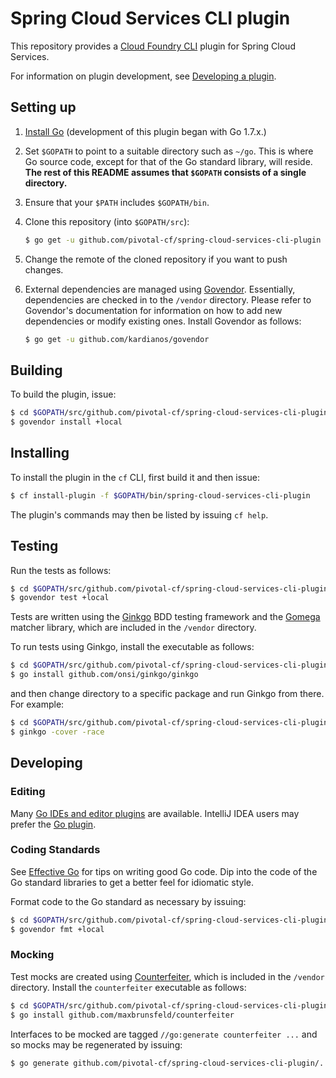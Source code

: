 # Spring Cloud Services CLI plugin

This repository provides a [Cloud Foundry CLI](https://github.com/cloudfoundry/cli) plugin for
Spring Cloud Services.

For information on plugin development, see
[Developing a plugin](https://github.com/cloudfoundry/cli/tree/master/plugin/plugin_examples).

## Setting up

1. [Install Go](https://golang.org/doc/install) (development of this plugin began with Go 1.7.x.)
2. Set `$GOPATH` to point to a suitable directory such as `~/go`.
This is where Go source code, except for that of the Go standard library, will reside.
**The rest of this README assumes that `$GOPATH` consists of a single directory.**
3. Ensure that your `$PATH` includes `$GOPATH/bin`.
4. Clone this repository (into `$GOPATH/src`):

    ```bash
    $ go get -u github.com/pivotal-cf/spring-cloud-services-cli-plugin
    ```
5. Change the remote of the cloned repository if you want to push changes.

6. External dependencies are managed using [Govendor](https://github.com/kardianos/govendor).
Essentially, dependencies are checked in to the `/vendor` directory. Please refer to Govendor's documentation for information on how to add new dependencies or modify
existing ones. Install Govendor as follows:

    ```bash
    $ go get -u github.com/kardianos/govendor
    ```

## Building

To build the plugin, issue:
```bash
$ cd $GOPATH/src/github.com/pivotal-cf/spring-cloud-services-cli-plugin
$ govendor install +local
```

## Installing

To install the plugin in the `cf` CLI, first build it and then issue:
```bash
$ cf install-plugin -f $GOPATH/bin/spring-cloud-services-cli-plugin

```

The plugin's commands may then be listed by issuing `cf help`.

## Testing

Run the tests as follows:
```bash
$ cd $GOPATH/src/github.com/pivotal-cf/spring-cloud-services-cli-plugin
$ govendor test +local
```

Tests are written using the [Ginkgo](https://onsi.github.io/ginkgo/) BDD testing framework
and the [Gomega](http://onsi.github.io/gomega/) matcher library, which are included in the `/vendor`
directory.

To run tests using Ginkgo, install the executable as follows:
```bash
$ cd $GOPATH/src/github.com/pivotal-cf/spring-cloud-services-cli-plugin
$ go install github.com/onsi/ginkgo/ginkgo
```
and then change directory to a specific package and
run Ginkgo from there. For example:
```bash
$ cd $GOPATH/src/github.com/pivotal-cf/spring-cloud-services-cli-plugin/eureka
$ ginkgo -cover -race
```

## Developing

### Editing

Many [Go IDEs and editor plugins]((https://github.com/golang/go/wiki/IDEsAndTextEditorPlugins)) are available.
IntelliJ IDEA users may prefer the [Go plugin](https://github.com/go-lang-plugin-org/go-lang-idea-plugin).

### Coding Standards

See [Effective Go](https://golang.org/doc/effective_go.html) for tips on writing good Go code.
Dip into the code of the Go standard libraries to get a better feel for idiomatic style.

Format code to the Go standard as necessary by issuing:
```bash
$ cd $GOPATH/src/github.com/pivotal-cf/spring-cloud-services-cli-plugin
$ govendor fmt +local
```

### Mocking

Test mocks are created using [Counterfeiter](https://github.com/maxbrunsfeld/counterfeiter), which is included in the `/vendor`
directory. Install the `counterfeiter` executable as follows:
```bash
$ cd $GOPATH/src/github.com/pivotal-cf/spring-cloud-services-cli-plugin
$ go install github.com/maxbrunsfeld/counterfeiter
```

Interfaces to be mocked are tagged `//go:generate counterfeiter ...` and so mocks may
be regenerated by issuing:
```bash
$ go generate github.com/pivotal-cf/spring-cloud-services-cli-plugin/...
```
